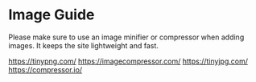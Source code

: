 # Image Guide
Please make sure to use an image minifier or compressor when adding images. It keeps the site lightweight and fast.

https://tinypng.com/
https://imagecompressor.com/
https://tinyjpg.com/
https://compressor.io/
